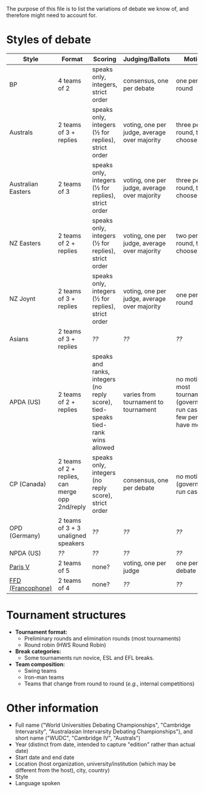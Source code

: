 The purpose of this file is to list the variations of debate we know of, and therefore might need to account for.

Styles of debate
================

Style | Format | Scoring | Judging/Ballots | Motions
-----|------------|-------------|------------|-----------
BP | 4 teams of 2 | speaks only, integers, strict order | consensus, one per debate | one per round
Australs | 2 teams of 3 + replies | speaks only, integers (½ for replies), strict order | voting, one per judge, average over majority | three per round, teams choose
Australian Easters | 2 teams of 3 | speaks only, integers (½ for replies), strict order | voting, one per judge, average over majority | three per round, teams choose
NZ Easters | 2 teams of 2 + replies | speaks only, integers (½ for replies), strict order | voting, one per judge, average over majority | two per round, teams choose
NZ Joynt | 2 teams of 3 + replies | speaks only, integers (½ for replies), strict order | voting, one per judge, average over majority | one per round
Asians | 2 teams of 3 + replies | _??_ | _??_ | _??_ 
APDA (US) | 2 teams of 2 + replies | speaks and ranks, integers (no reply score), tied-speaks tied-rank wins allowed | varies from tournament to tournament | no motions at most tournaments (governments run cases), a few per year have motions
CP (Canada) | 2 teams of 2 + replies, can merge opp 2nd/reply | speaks only, integers (no reply score), strict order | consensus, one per debate | no motions (governments run cases)
OPD (Germany) | 2 teams of 3 + 3 unaligned speakers | _??_ | _??_ | _??_
NPDA (US) |  _??_ | _??_ | _??_  | _??_
[Paris V](http://www.frenchdebatingassociation.fr/debating-rules/) | 2 teams of 5 | none? | voting, one per judge | one per debate
[FFD (Francophone)](http://www.ffdebat.org/le-debat-ffd/) | 2 teams of 4 | none? | _??_ | _??_

Tournament structures
=====================
- **Tournament format:**
  - Preliminary rounds and elimination rounds (most tournaments)
  - Round robin (HWS Round Robin)
- **Break categories:**
  - Some tournaments run novice, ESL and EFL breaks.
- **Team composition:**
  - Swing teams
  - Iron-man teams
  - Teams that change from round to round (_e.g._, internal competitions)

Other information
=================
- Full name ("World Universities Debating Championships", "Cambridge Intervarsity", "Australasian Intervarsity Debating Championships"), and short name ("WUDC", "Cambridge IV", "Australs")
- Year (distinct from date, intended to capture "edition" rather than actual date)
- Start date and end date
- Location (host organization, university/institution (which may be different from the host), city, country)
- Style
- Language spoken
